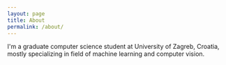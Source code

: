 ```yaml
---
layout: page
title: About
permalink: /about/
---
```


I'm a graduate computer science student at University of Zagreb, Croatia, mostly specializing in field of machine learning and computer vision.